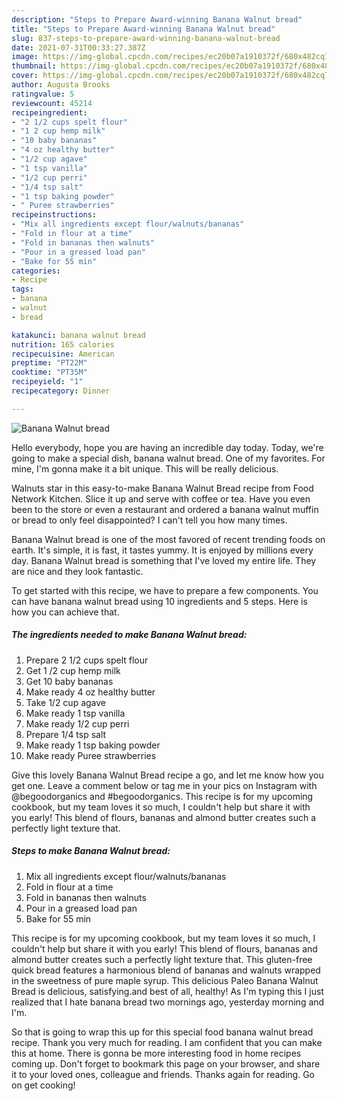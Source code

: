 ```yaml
---
description: "Steps to Prepare Award-winning Banana Walnut bread"
title: "Steps to Prepare Award-winning Banana Walnut bread"
slug: 837-steps-to-prepare-award-winning-banana-walnut-bread
date: 2021-07-31T00:33:27.387Z
image: https://img-global.cpcdn.com/recipes/ec20b07a1910372f/680x482cq70/banana-walnut-bread-recipe-main-photo.jpg
thumbnail: https://img-global.cpcdn.com/recipes/ec20b07a1910372f/680x482cq70/banana-walnut-bread-recipe-main-photo.jpg
cover: https://img-global.cpcdn.com/recipes/ec20b07a1910372f/680x482cq70/banana-walnut-bread-recipe-main-photo.jpg
author: Augusta Brooks
ratingvalue: 5
reviewcount: 45214
recipeingredient:
- "2 1/2 cups spelt flour"
- "1 2 cup hemp milk"
- "10 baby bananas"
- "4 oz healthy butter"
- "1/2 cup agave"
- "1 tsp vanilla"
- "1/2 cup perri"
- "1/4 tsp salt"
- "1 tsp baking powder"
- " Puree strawberries"
recipeinstructions:
- "Mix all ingredients except flour/walnuts/bananas"
- "Fold in flour at a time"
- "Fold in bananas then walnuts"
- "Pour in a greased load pan"
- "Bake for 55 min"
categories:
- Recipe
tags:
- banana
- walnut
- bread

katakunci: banana walnut bread 
nutrition: 165 calories
recipecuisine: American
preptime: "PT22M"
cooktime: "PT35M"
recipeyield: "1"
recipecategory: Dinner

---
```



![Banana Walnut bread](https://img-global.cpcdn.com/recipes/ec20b07a1910372f/680x482cq70/banana-walnut-bread-recipe-main-photo.jpg)

Hello everybody, hope you are having an incredible day today. Today, we're going to make a special dish, banana walnut bread. One of my favorites. For mine, I'm gonna make it a bit unique. This will be really delicious.

Walnuts star in this easy-to-make Banana Walnut Bread recipe from Food Network Kitchen. Slice it up and serve with coffee or tea. Have you even been to the store or even a restaurant and ordered a banana walnut muffin or bread to only feel disappointed? I can&#39;t tell you how many times.

Banana Walnut bread is one of the most favored of recent trending foods on earth. It's simple, it is fast, it tastes yummy. It is enjoyed by millions every day. Banana Walnut bread is something that I've loved my entire life. They are nice and they look fantastic.


To get started with this recipe, we have to prepare a few components. You can have banana walnut bread using 10 ingredients and 5 steps. Here is how you can achieve that.

<!--inarticleads1-->

##### The ingredients needed to make Banana Walnut bread:

1. Prepare 2 1/2 cups spelt flour
1. Get 1 /2 cup hemp milk
1. Get 10 baby bananas
1. Make ready 4 oz healthy butter
1. Take 1/2 cup agave
1. Make ready 1 tsp vanilla
1. Make ready 1/2 cup perri
1. Prepare 1/4 tsp salt
1. Make ready 1 tsp baking powder
1. Make ready  Puree strawberries


Give this lovely Banana Walnut Bread recipe a go, and let me know how you get one. Leave a comment below or tag me in your pics on Instagram with @begoodorganics and #begoodorganics. This recipe is for my upcoming cookbook, but my team loves it so much, I couldn&#39;t help but share it with you early! This blend of flours, bananas and almond butter creates such a perfectly light texture that. 

<!--inarticleads2-->

##### Steps to make Banana Walnut bread:

1. Mix all ingredients except flour/walnuts/bananas
1. Fold in flour at a time
1. Fold in bananas then walnuts
1. Pour in a greased load pan
1. Bake for 55 min


This recipe is for my upcoming cookbook, but my team loves it so much, I couldn&#39;t help but share it with you early! This blend of flours, bananas and almond butter creates such a perfectly light texture that. This gluten-free quick bread features a harmonious blend of bananas and walnuts wrapped in the sweetness of pure maple syrup. This delicious Paleo Banana Walnut Bread is delicious, satisfying.and best of all, healthy! As I&#39;m typing this I just realized that I hate banana bread two mornings ago, yesterday morning and I&#39;m. 

So that is going to wrap this up for this special food banana walnut bread recipe. Thank you very much for reading. I am confident that you can make this at home. There is gonna be more interesting food in home recipes coming up. Don't forget to bookmark this page on your browser, and share it to your loved ones, colleague and friends. Thanks again for reading. Go on get cooking!
